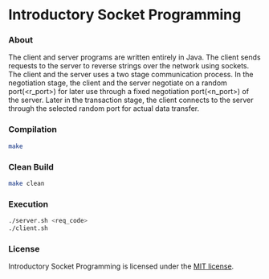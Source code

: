 # Introductory Socket Programming
### About
The client and server programs are written entirely in Java. The client sends requests to the server to reverse strings over the network using sockets. The client and the server uses a two stage communication process. In the negotiation stage, the client and the server negotiate on a random port(\<r_port\>) for later use through a fixed negotiation port(\<n_port\>) of the server. Later in the transaction stage, the client connects to the server through the selected random port for actual data transfer.

### Compilation
```Bash
make
```

### Clean Build
```Bash
make clean
```

### Execution
```Bash
./server.sh <req_code>
./client.sh
```

### License
Introductory Socket Programming is licensed under the [MIT license](https://github.com/elailai94/Introductory-Socket-Programming/blob/master/LICENSE.md).
